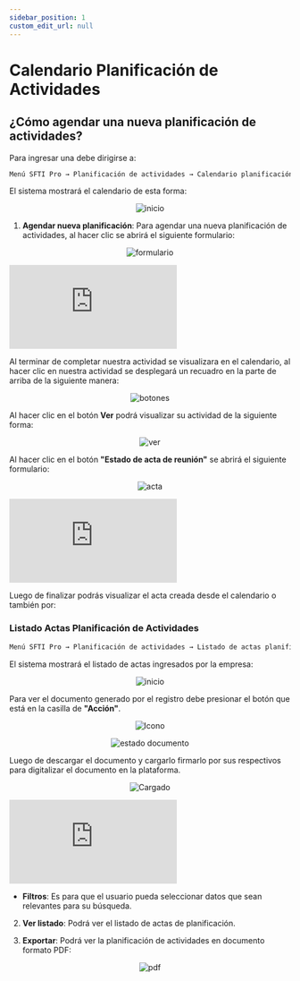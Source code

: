```yaml
---
sidebar_position: 1
custom_edit_url: null
---
```

# Calendario Planificación de Actividades
## ¿Cómo agendar una nueva planificación de actividades?
Para ingresar una debe dirigirse a:

<div align="center">

```bash
Menú SFTI Pro → Planificación de actividades → Calendario planificación de actividades
```
</div>

El sistema mostrará el calendario de esta forma:

<div align="center">

![inicio](/img/img_manual/img_calendario_planificacion/2023-09-08_10-17.png)

</div>

1. **Agendar nueva planificación**: Para agendar una nueva planificación de actividades, al hacer clic se abrirá el siguiente formulario:

<div align="center">

![formulario](/img/img_manual/img_calendario_planificacion/2023-09-08_10-29.png)

</div>

<div class="video-responsive">

<iframe src="https://www.youtube.com/embed/LGyBUSyL8Q8/?rel=0" title="YouTube video player" frameborder="0" allow="accelerometer; autoplay; clipboard-write; encrypted-media; gyroscope; picture-in-picture; web-share" allowfullscreen></iframe>


</div>


Al terminar de completar nuestra actividad se visualizara en el calendario, al hacer clic en nuestra actividad se desplegará un recuadro en la parte de arriba de la siguiente manera:

<div align="center">

![botones](/img/img_manual/img_calendario_planificacion/2023-09-08_10-47.png)

</div>

Al hacer clic en el botón **Ver** podrá visualizar su actividad de la siguiente forma: 

<div align="center">

![ver](/img/img_manual/img_calendario_planificacion/2023-09-08_10-49.png)

</div>

Al hacer clic en el botón **"Estado de acta de reunión"** se abrirá el siguiente formulario:

<div align="center">

![acta](/img/img_manual/img_calendario_planificacion/2023-09-08_10-54.png)

</div>

<div class="video-responsive">

<iframe src="https://www.youtube.com/embed/vPE2-6TeHkU/?rel=0" title="YouTube video player" frameborder="0" allow="accelerometer; autoplay; clipboard-write; encrypted-media; gyroscope; picture-in-picture; web-share" allowfullscreen></iframe>

</div>

Luego de finalizar podrás visualizar el acta creada desde el calendario o también por:

### Listado Actas Planificación de Actividades

<div align="center">

```bash
Menú SFTI Pro → Planificación de actividades → Listado de actas planificación de actividades
```
</div>

El sistema mostrará el listado de actas ingresados por la empresa:

<div align="center">

![inicio](/img/img_manual/img_calendario_planificacion/2023-09-08_11-03.png)

</div>

Para ver el documento generado por el registro debe presionar el botón que está en la casilla de **"Acción"**.

<div align="center">

![Icono](/img/img_manual/img_calendario_planificacion/2023-09-08_11-06.png)

</div>


<div align="center">

![estado documento](/img/img_manual/img_calendario_planificacion/2023-09-08_11-09.png)

</div>

Luego de descargar el documento y cargarlo firmarlo por sus respectivos para digitalizar el documento en la plataforma.

<div align="center">

![Cargado](/img/img_manual/img_calendario_planificacion/2023-09-08_11-40.png)

</div>

<div class="video-responsive">

<iframe src="https://www.youtube.com/embed/ed6iHeHYmVI/?rel=0" title="YouTube video player" frameborder="0" allow="accelerometer; autoplay; clipboard-write; encrypted-media; gyroscope; picture-in-picture; web-share" allowfullscreen></iframe>

</div>

* **Filtros**: Es para que el usuario pueda seleccionar datos que sean relevantes para su búsqueda.


2. **Ver listado**: Podrá ver el listado de actas de planificación.

3. **Exportar**: Podrá ver la planificación de actividades en documento formato PDF:

<div align="center">

![pdf](/img/img_manual/img_calendario_planificacion/2023-09-08_11-38.png)

</div>

